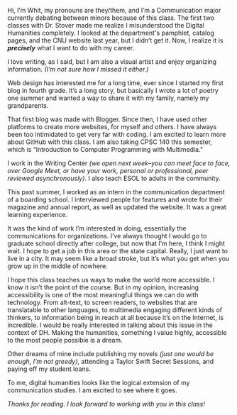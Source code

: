 Hi, I’m Whit, my pronouns are they/them, and I’m a Communication major currently debating between minors because of this class. The first two classes with Dr. Stover made me realize I misunderstood the Digital Humanities completely. I looked at the department's pamphlet, catalog pages, and the CNU website last year, but I didn’t get it. Now, I realize it is _**precisely**_ what I want to do with my career.

I love writing, as I said, but I am also a visual artist and enjoy organizing information. _(I’m not sure how I missed it either.)_

Web design has interested me for a long time, ever since I started my first blog in fourth grade. It’s a long story, but basically I wrote a lot of poetry one summer and wanted a way to share it with my family, namely my grandparents.

That first blog was made with Blogger. Since then, I have used other platforms to create more websites, for myself and others. I have always been too intimidated to get very far with coding.  I am excited to learn more about GitHub with this class. I am also taking CPSC 140 this semester, which is “Introduction to Computer Programming with Multimedia.”

I work in the Writing Center _(we open next week–you can meet face to face, over Google Meet, or have your work, personal or professional, peer reviewed asynchronously)_. I also teach ESOL to adults in the community. 

This past summer, I worked as an intern in the communication department of a boarding school. I interviewed people for features and wrote for their magazine and annual report, as well as updated the website. It was a great learning experience.

It was the kind of work I’m interested in doing, essentially the communications for organizations. I’ve always thought I would go to graduate school directly after college, but now that I’m here, I think I might wait. I hope to get a job in this area or the state capital. Really, I just want to live in a city. It may seem like a broad stroke, but it’s what you get when you grow up in the middle of nowhere.

I hope this class teaches us ways to make the world more accessible. I know it isn’t the point of the course. But in my opinion, increasing accessibility is one of the most meaningful things we can do with technology. From alt-text, to screen readers, to websites that are translatable to other languages, to multimedia engaging different kinds of thinkers, to information being in reach at all because it’s on the Internet, is incredible. I would be really interested in talking about this issue in the context of DH. Making the humanities, something I value highly, accessible to the most people possible is a dream.

Other dreams of mine include publishing my novels _(just one would be enough, I’m not greedy)_, attending a Taylor Swift Secret Sessions, and paying off my student loans.

To me, digital humanities looks like the logical extension of my communication studies. I am excited to see where it goes. 

_Thanks for reading. I look forward to working with you in this class!_
